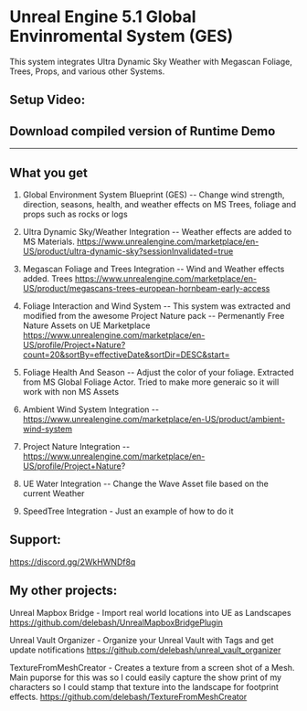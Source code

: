 # Unreal Engine 5.1 Global Envinromental System (GES)

This system integrates Ultra Dynamic Sky Weather with Megascan Foliage, Trees, Props, and various other Systems.  

## Setup Video:


## Download compiled version of Runtime Demo


___

## What you get

1) Global Environment System Blueprint (GES) -- Change wind strength, direction, seasons, health, and weather effects on MS Trees, foliage and props such as rocks or logs

2) Ultra Dynamic Sky/Weather Integration -- Weather effects are added to MS Materials. https://www.unrealengine.com/marketplace/en-US/product/ultra-dynamic-sky?sessionInvalidated=true

2) Megascan Foliage and Trees Integration  -- Wind and Weather effects added. Trees https://www.unrealengine.com/marketplace/en-US/product/megascans-trees-european-hornbeam-early-access

3) Foliage Interaction and Wind System -- This system was extracted and modified from the awesome Project Nature pack -- Permenantly Free Nature Assets on UE Marketplace https://www.unrealengine.com/marketplace/en-US/profile/Project+Nature?count=20&sortBy=effectiveDate&sortDir=DESC&start=

4) Foliage Health And Season -- Adjust the color of your foliage.  Extracted from MS Global Foliage Actor.  Tried to make more generaic so it will work with non MS Assets

5) Ambient Wind System Integration -- https://www.unrealengine.com/marketplace/en-US/product/ambient-wind-system

6) Project Nature Integration   -- https://www.unrealengine.com/marketplace/en-US/profile/Project+Nature?

6) UE Water Integration -- Change the Wave Asset file based on the current Weather 

7) SpeedTree Integration - Just an example of how to do it


## Support:
https://discord.gg/2WkHWNDf8q

## My other projects:
Unreal Mapbox Bridge  -  Import real world locations into UE as Landscapes
https://github.com/delebash/UnrealMapboxBridgePlugin

Unreal Vault Organizer -  Organize your Unreal Vault with Tags and get update notifications
https://github.com/delebash/unreal_vault_organizer

TextureFromMeshCreator - Creates a texture from a screen shot of a Mesh.  Main puporse for this was so I could easily capture the show print of my characters so I could stamp that texture into the landscape for footprint effects.
https://github.com/delebash/TextureFromMeshCreator
